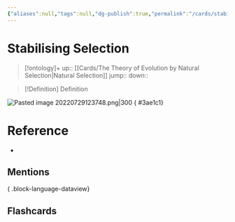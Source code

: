 ```yaml
---
{"aliases":null,"tags":null,"dg-publish":true,"permalink":"/cards/stabilising-selection/","dgPassFrontmatter":true}
---
```


# Stabilising Selection

> [!ontology]+
> up:: [[Cards/The Theory of Evolution by Natural Selection\|Natural Selection]]
> jump:: 
> down:: 

> [!Definition] Definition
> 

![Pasted image 20220729123748.png|300](/img/user/Extras/Images/Pasted%20image%2020220729123748.png)
{ #3ae1c1}

# Reference
- 

## Mentions

{ .block-language-dataview}

## Flashcards
